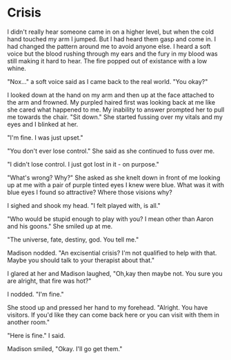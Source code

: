 # Crisis

I didn't really hear someone came in on a higher level, but when the cold hand touched my arm I jumped.  But I had heard them gasp and come in.  I had changed the pattern around me to avoid anyone else.  I heard a soft voice but the blood rushing through my ears and the fury in my blood was still making it hard to hear.  The fire popped out of existance with a low whine.

"Nox..." a soft voice said as I came back to the real world.  "You okay?"

I looked down at the hand on my arm and then up at the face attached to the arm and frowned.  My purpled haired first was looking back at me like she cared what happened to me.  My inability to answer prompted her to pull me towards the chair.  "Sit down."  She started fussing over my vitals and my eyes and I blinked at her.

"I'm fine.  I was just upset."

"You don't ever lose control."  She said as she continued to fuss over me.

"I didn't lose control.  I just got lost in it - on purpose."

"What's wrong?  Why?"  She asked as she knelt down in front of me looking up at me with a pair of purple tinted eyes I knew were blue.  What was it with blue eyes I found so attractive?   Where those visions why?

I sighed and shook my head.  "I felt played with, is all."

"Who would be stupid enough to play with you?  I mean other than Aaron and his goons."  She smiled up at me.

"The universe, fate, destiny, god.  You tell me."

Madison nodded.  "An excisential crisis?  I'm not qualified to help with that.  Maybe you should talk to your therapist about that."

I glared at her and Madison laughed, "Oh,kay then maybe not.  You sure you are alright, that fire was hot?"

I nodded.  "I'm fine."

She stood up and pressed her hand to my forehead.  "Alright.  You have visitors.  If you'd like they can come back here or you can visit with them in another room."

"Here is fine."  I said.

Madison smiled, "Okay.  I'll go get them."